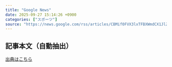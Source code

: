 ```yaml
---
title: "Google News"
date: 2025-09-27 15:14:26 +0900
categories: ["スポーツ"]
source: "https://news.google.com/rss/articles/CBMif0FVX3lxTFBXWmdCX1JlZHJ3V0VDM3dqTG5MMV8wNmZGbTRhV01FMzgxZFUtcm5iVFZJekxVMm1WOXAyN3NlZHg5OXNoZ20xYW5lLVU3dmlGS25ELVowVGNVR0Z1dGVENS1pOXdtZzJDN0pqTjdlb2UtVjJjdWxiV1IzYkZzTVk?oc=5"
---
```


## 記事本文（自動抽出）
<body class="y0K44d EA71Tc" id="readabilityBody"></body>

[出典はこちら](https://news.google.com/rss/articles/CBMif0FVX3lxTFBXWmdCX1JlZHJ3V0VDM3dqTG5MMV8wNmZGbTRhV01FMzgxZFUtcm5iVFZJekxVMm1WOXAyN3NlZHg5OXNoZ20xYW5lLVU3dmlGS25ELVowVGNVR0Z1dGVENS1pOXdtZzJDN0pqTjdlb2UtVjJjdWxiV1IzYkZzTVk?oc=5)
